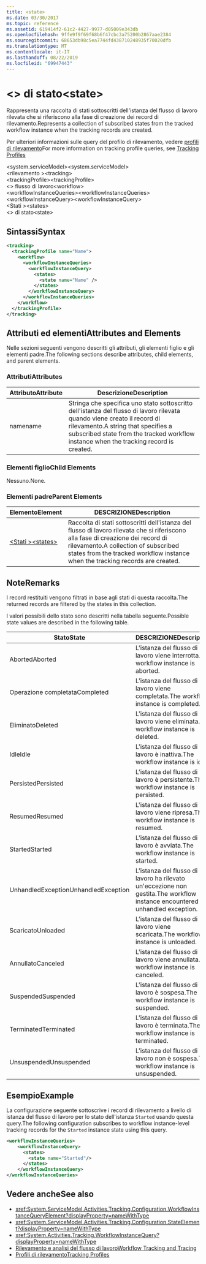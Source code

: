 ```yaml
---
title: <state>
ms.date: 03/30/2017
ms.topic: reference
ms.assetid: 619414f2-61c2-4427-9977-d05009e343db
ms.openlocfilehash: 9ffe9f9f69f68b6f47cbc3a75200b2867aae2384
ms.sourcegitcommit: 68653db98c5ea7744fd438710248935f70020dfb
ms.translationtype: MT
ms.contentlocale: it-IT
ms.lasthandoff: 08/22/2019
ms.locfileid: "69947443"
---
```

# <a name="state"></a><span data-ttu-id="49c91-101">\<> di stato</span><span class="sxs-lookup"><span data-stu-id="49c91-101">\<state></span></span>
<span data-ttu-id="49c91-102">Rappresenta una raccolta di stati sottoscritti dell'istanza del flusso di lavoro rilevata che si riferiscono alla fase di creazione dei record di rilevamento.</span><span class="sxs-lookup"><span data-stu-id="49c91-102">Represents a collection of subscribed states from the tracked workflow instance when the tracking records are created.</span></span>  
  
 <span data-ttu-id="49c91-103">Per ulteriori informazioni sulle query del profilo di rilevamento, vedere [profili di rilevamento](../../../windows-workflow-foundation/tracking-profiles.md)</span><span class="sxs-lookup"><span data-stu-id="49c91-103">For more information on tracking profile queries, see [Tracking Profiles](../../../windows-workflow-foundation/tracking-profiles.md)</span></span>  
  
<span data-ttu-id="49c91-104">\<system.serviceModel></span><span class="sxs-lookup"><span data-stu-id="49c91-104">\<system.serviceModel></span></span>  
<span data-ttu-id="49c91-105">\<rilevamento ></span><span class="sxs-lookup"><span data-stu-id="49c91-105">\<tracking></span></span>  
<span data-ttu-id="49c91-106">\<trackingProfile></span><span class="sxs-lookup"><span data-stu-id="49c91-106">\<trackingProfile></span></span>  
<span data-ttu-id="49c91-107">\<> flusso di lavoro</span><span class="sxs-lookup"><span data-stu-id="49c91-107">\<workflow></span></span>  
<span data-ttu-id="49c91-108">\<workflowInstanceQueries></span><span class="sxs-lookup"><span data-stu-id="49c91-108">\<workflowInstanceQueries></span></span>  
<span data-ttu-id="49c91-109">\<workflowInstanceQuery></span><span class="sxs-lookup"><span data-stu-id="49c91-109">\<workflowInstanceQuery></span></span>  
<span data-ttu-id="49c91-110">\<Stati ></span><span class="sxs-lookup"><span data-stu-id="49c91-110">\<states></span></span>  
<span data-ttu-id="49c91-111">\<> di stato</span><span class="sxs-lookup"><span data-stu-id="49c91-111">\<state></span></span>  
  
## <a name="syntax"></a><span data-ttu-id="49c91-112">Sintassi</span><span class="sxs-lookup"><span data-stu-id="49c91-112">Syntax</span></span>  
  
```xml  
<tracking>
  <trackingProfile name="Name">
    <workflow>
      <workflowInstanceQueries>
        <workflowInstanceQuery>
          <states>
            <state name="Name" />
          </states>
        </workflowInstanceQuery>
      </workflowInstanceQueries>
    </workflow>
  </trackingProfile>
</tracking>  
```  
  
## <a name="attributes-and-elements"></a><span data-ttu-id="49c91-113">Attributi ed elementi</span><span class="sxs-lookup"><span data-stu-id="49c91-113">Attributes and Elements</span></span>  
 <span data-ttu-id="49c91-114">Nelle sezioni seguenti vengono descritti gli attributi, gli elementi figlio e gli elementi padre.</span><span class="sxs-lookup"><span data-stu-id="49c91-114">The following sections describe attributes, child elements, and parent elements.</span></span>  
  
### <a name="attributes"></a><span data-ttu-id="49c91-115">Attributi</span><span class="sxs-lookup"><span data-stu-id="49c91-115">Attributes</span></span>  
  
|<span data-ttu-id="49c91-116">Attributo</span><span class="sxs-lookup"><span data-stu-id="49c91-116">Attribute</span></span>|<span data-ttu-id="49c91-117">Descrizione</span><span class="sxs-lookup"><span data-stu-id="49c91-117">Description</span></span>|  
|---------------|-----------------|  
|<span data-ttu-id="49c91-118">name</span><span class="sxs-lookup"><span data-stu-id="49c91-118">name</span></span>|<span data-ttu-id="49c91-119">Stringa che specifica uno stato sottoscritto dell'istanza del flusso di lavoro rilevata quando viene creato il record di rilevamento.</span><span class="sxs-lookup"><span data-stu-id="49c91-119">A string that specifies a subscribed state from the tracked workflow instance when the tracking record is created.</span></span>|  
  
### <a name="child-elements"></a><span data-ttu-id="49c91-120">Elementi figlio</span><span class="sxs-lookup"><span data-stu-id="49c91-120">Child Elements</span></span>  
 <span data-ttu-id="49c91-121">Nessuno.</span><span class="sxs-lookup"><span data-stu-id="49c91-121">None.</span></span>  
  
### <a name="parent-elements"></a><span data-ttu-id="49c91-122">Elementi padre</span><span class="sxs-lookup"><span data-stu-id="49c91-122">Parent Elements</span></span>  
  
|<span data-ttu-id="49c91-123">Elemento</span><span class="sxs-lookup"><span data-stu-id="49c91-123">Element</span></span>|<span data-ttu-id="49c91-124">DESCRIZIONE</span><span class="sxs-lookup"><span data-stu-id="49c91-124">Description</span></span>|  
|-------------|-----------------|  
|[<span data-ttu-id="49c91-125">\<Stati ></span><span class="sxs-lookup"><span data-stu-id="49c91-125">\<states></span></span>](states.md)|<span data-ttu-id="49c91-126">Raccolta di stati sottoscritti dell'istanza del flusso di lavoro rilevata che si riferiscono alla fase di creazione dei record di rilevamento.</span><span class="sxs-lookup"><span data-stu-id="49c91-126">A collection of subscribed states from the tracked workflow instance when the tracking records are created.</span></span>|  
  
## <a name="remarks"></a><span data-ttu-id="49c91-127">Note</span><span class="sxs-lookup"><span data-stu-id="49c91-127">Remarks</span></span>  
 <span data-ttu-id="49c91-128">I record restituiti vengono filtrati in base agli stati di questa raccolta.</span><span class="sxs-lookup"><span data-stu-id="49c91-128">The returned records are filtered by the states in this collection.</span></span>  
  
 <span data-ttu-id="49c91-129">I valori possibili dello stato sono descritti nella tabella seguente.</span><span class="sxs-lookup"><span data-stu-id="49c91-129">Possible state values are described in the following table.</span></span>  
  
|<span data-ttu-id="49c91-130">Stato</span><span class="sxs-lookup"><span data-stu-id="49c91-130">State</span></span>|<span data-ttu-id="49c91-131">DESCRIZIONE</span><span class="sxs-lookup"><span data-stu-id="49c91-131">Description</span></span>|  
|-----------|-----------------|  
|<span data-ttu-id="49c91-132">Aborted</span><span class="sxs-lookup"><span data-stu-id="49c91-132">Aborted</span></span>|<span data-ttu-id="49c91-133">L'istanza del flusso di lavoro viene interrotta.</span><span class="sxs-lookup"><span data-stu-id="49c91-133">The workflow instance is aborted.</span></span>|  
|<span data-ttu-id="49c91-134">Operazione completata</span><span class="sxs-lookup"><span data-stu-id="49c91-134">Completed</span></span>|<span data-ttu-id="49c91-135">L'istanza del flusso di lavoro viene completata.</span><span class="sxs-lookup"><span data-stu-id="49c91-135">The workflow instance is completed.</span></span>|  
|<span data-ttu-id="49c91-136">Eliminato</span><span class="sxs-lookup"><span data-stu-id="49c91-136">Deleted</span></span>|<span data-ttu-id="49c91-137">L'istanza del flusso di lavoro viene eliminata.</span><span class="sxs-lookup"><span data-stu-id="49c91-137">The workflow instance is deleted.</span></span>|  
|<span data-ttu-id="49c91-138">Idle</span><span class="sxs-lookup"><span data-stu-id="49c91-138">Idle</span></span>|<span data-ttu-id="49c91-139">L'istanza del flusso di lavoro è inattiva.</span><span class="sxs-lookup"><span data-stu-id="49c91-139">The workflow instance is idle.</span></span>|  
|<span data-ttu-id="49c91-140">Persisted</span><span class="sxs-lookup"><span data-stu-id="49c91-140">Persisted</span></span>|<span data-ttu-id="49c91-141">L'istanza del flusso di lavoro è persistente.</span><span class="sxs-lookup"><span data-stu-id="49c91-141">The workflow instance is persisted.</span></span>|  
|<span data-ttu-id="49c91-142">Resumed</span><span class="sxs-lookup"><span data-stu-id="49c91-142">Resumed</span></span>|<span data-ttu-id="49c91-143">L'istanza del flusso di lavoro viene ripresa.</span><span class="sxs-lookup"><span data-stu-id="49c91-143">The workflow instance is resumed.</span></span>|  
|<span data-ttu-id="49c91-144">Started</span><span class="sxs-lookup"><span data-stu-id="49c91-144">Started</span></span>|<span data-ttu-id="49c91-145">L'istanza del flusso di lavoro è avviata.</span><span class="sxs-lookup"><span data-stu-id="49c91-145">The workflow instance is started.</span></span>|  
|<span data-ttu-id="49c91-146">UnhandledException</span><span class="sxs-lookup"><span data-stu-id="49c91-146">UnhandledException</span></span>|<span data-ttu-id="49c91-147">L'istanza del flusso di lavoro ha rilevato un'eccezione non gestita.</span><span class="sxs-lookup"><span data-stu-id="49c91-147">The workflow instance encountered an unhandled exception.</span></span>|  
|<span data-ttu-id="49c91-148">Scaricato</span><span class="sxs-lookup"><span data-stu-id="49c91-148">Unloaded</span></span>|<span data-ttu-id="49c91-149">L'istanza del flusso di lavoro viene scaricata.</span><span class="sxs-lookup"><span data-stu-id="49c91-149">The workflow instance is unloaded.</span></span>|  
|<span data-ttu-id="49c91-150">Annullato</span><span class="sxs-lookup"><span data-stu-id="49c91-150">Canceled</span></span>|<span data-ttu-id="49c91-151">L'istanza del flusso di lavoro viene annullata.</span><span class="sxs-lookup"><span data-stu-id="49c91-151">The workflow instance is canceled.</span></span>|  
|<span data-ttu-id="49c91-152">Suspended</span><span class="sxs-lookup"><span data-stu-id="49c91-152">Suspended</span></span>|<span data-ttu-id="49c91-153">L'istanza del flusso di lavoro è sospesa.</span><span class="sxs-lookup"><span data-stu-id="49c91-153">The workflow instance is suspended.</span></span>|  
|<span data-ttu-id="49c91-154">Terminated</span><span class="sxs-lookup"><span data-stu-id="49c91-154">Terminated</span></span>|<span data-ttu-id="49c91-155">L'istanza del flusso di lavoro è terminata.</span><span class="sxs-lookup"><span data-stu-id="49c91-155">The workflow instance is terminated.</span></span>|  
|<span data-ttu-id="49c91-156">Unsuspended</span><span class="sxs-lookup"><span data-stu-id="49c91-156">Unsuspended</span></span>|<span data-ttu-id="49c91-157">L'istanza del flusso di lavoro non è sospesa.</span><span class="sxs-lookup"><span data-stu-id="49c91-157">The workflow instance is unsuspended.</span></span>|  
  
## <a name="example"></a><span data-ttu-id="49c91-158">Esempio</span><span class="sxs-lookup"><span data-stu-id="49c91-158">Example</span></span>  
 <span data-ttu-id="49c91-159">La configurazione seguente sottoscrive i record di rilevamento a livello di istanza del flusso di lavoro per lo stato dell'istanza `Started` usando questa query.</span><span class="sxs-lookup"><span data-stu-id="49c91-159">The following configuration subscribes to workflow instance-level tracking records for the `Started` instance state using this query.</span></span>  
  
```xml  
<workflowInstanceQueries>  
    <workflowInstanceQuery>  
      <states>  
        <state name="Started"/>  
      </states>  
    </workflowInstanceQuery>  
</workflowInstanceQueries>  
```  
  
## <a name="see-also"></a><span data-ttu-id="49c91-160">Vedere anche</span><span class="sxs-lookup"><span data-stu-id="49c91-160">See also</span></span>

- <xref:System.ServiceModel.Activities.Tracking.Configuration.WorkflowInstanceQueryElement?displayProperty=nameWithType>
- <xref:System.ServiceModel.Activities.Tracking.Configuration.StateElement?displayProperty=nameWithType>
- <xref:System.Activities.Tracking.WorkflowInstanceQuery?displayProperty=nameWithType>
- [<span data-ttu-id="49c91-161">Rilevamento e analisi del flusso di lavoro</span><span class="sxs-lookup"><span data-stu-id="49c91-161">Workflow Tracking and Tracing</span></span>](../../../windows-workflow-foundation/workflow-tracking-and-tracing.md)
- [<span data-ttu-id="49c91-162">Profili di rilevamento</span><span class="sxs-lookup"><span data-stu-id="49c91-162">Tracking Profiles</span></span>](../../../windows-workflow-foundation/tracking-profiles.md)
